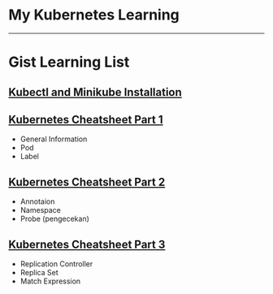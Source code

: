 # My Kubernetes Learning
---
# Gist Learning List
## [Kubectl and Minikube Installation](https://gist.github.com/musfirotus/e1f1b9628d373482529baf7219f90005)
## [Kubernetes Cheatsheet Part 1](https://gist.github.com/musfirotus/7142a03ab8268f04cd20b2866fa75f68)
* General Information
* Pod
* Label
## [Kubernetes Cheatsheet Part 2](https://gist.github.com/musfirotus/c19b757cc06b6bb7e67ecb597e27815a)
* Annotaion
* Namespace
* Probe (pengecekan)
## [Kubernetes Cheatsheet Part 3](https://gist.github.com/musfirotus/751aebbafeb5219689c19145e7c595e7)
* Replication Controller
* Replica Set
* Match Expression